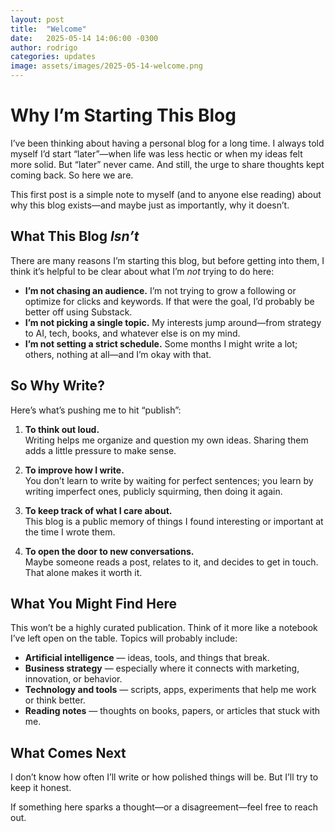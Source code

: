 ```yaml
---
layout: post
title:  "Welcome"
date:   2025-05-14 14:06:00 -0300
author: rodrigo
categories: updates
image: assets/images/2025-05-14-welcome.png
---
```



# Why I’m Starting This Blog

I’ve been thinking about having a personal blog for a long time. I always told myself I’d start “later”—when life was less hectic or when my ideas felt more solid. But “later” never came. And still, the urge to share thoughts kept coming back. So here we are.

This first post is a simple note to myself (and to anyone else reading) about why this blog exists—and maybe just as importantly, why it doesn’t.



## What This Blog *Isn’t*

There are many reasons I’m starting this blog, but before getting into them, I think it’s helpful to be clear about what I’m *not* trying to do here:

- **I’m not chasing an audience.** I’m not trying to grow a following or optimize for clicks and keywords. If that were the goal, I’d probably be better off using Substack.
- **I’m not picking a single topic.** My interests jump around—from strategy to AI, tech, books, and whatever else is on my mind.  
- **I’m not setting a strict schedule.** Some months I might write a lot; others, nothing at all—and I’m okay with that.


## So Why Write?

Here’s what’s pushing me to hit “publish”:

1. **To think out loud.**  
   Writing helps me organize and question my own ideas. Sharing them adds a little pressure to make sense.

2. **To improve how I write.**  
   You don’t learn to write by waiting for perfect sentences; you learn by writing imperfect ones, publicly squirming, then doing it again.

3. **To keep track of what I care about.**  
   This blog is a public memory of things I found interesting or important at the time I wrote them.

4. **To open the door to new conversations.**  
   Maybe someone reads a post, relates to it, and decides to get in touch. That alone makes it worth it.


## What You Might Find Here

This won’t be a highly curated publication. Think of it more like a notebook I’ve left open on the table. Topics will probably include:

- **Artificial intelligence** — ideas, tools, and things that break.  
- **Business strategy** — especially where it connects with marketing, innovation, or behavior.  
- **Technology and tools** — scripts, apps, experiments that help me work or think better.  
- **Reading notes** — thoughts on books, papers, or articles that stuck with me.


## What Comes Next

I don’t know how often I’ll write or how polished things will be. But I’ll try to keep it honest.

If something here sparks a thought—or a disagreement—feel free to reach out.

